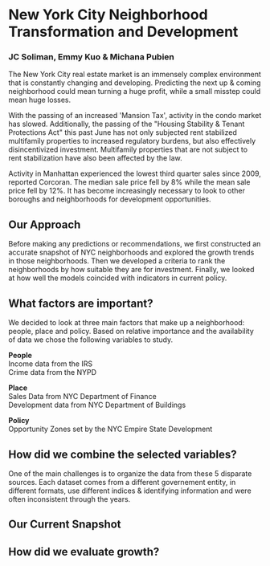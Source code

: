# New York City Neighborhood Transformation and Development
### JC Soliman, Emmy Kuo & Michana Pubien 

The New York City real estate market is an immensely complex environment that is constantly changing and developing. Predicting the next up & coming neighborhood could mean turning a huge profit, while a small misstep could mean huge losses. 

With the passing of an increased 'Mansion Tax', activity in the condo market has slowed. Additionally, the passing of the "Housing Stability & Tenant Protections Act" this past June has not only subjected rent stabilized multifamily properties to increased regulatory burdens, but also effectively disincentivized investment. Multifamily properties that are not subject to rent stabilization have also been affected by the law. 

Activity in Manhattan experienced the lowest third quarter sales since 2009, reported Corcoran. The median sale price fell by 8% while the mean sale price fell by 12%. It has become increasingly necessary to look to other boroughs and neighborhoods for development opportunities.



## **Our Approach**

Before making any predictions or recommendations, we first constructed an accurate snapshot of NYC neighborhoods and explored the growth trends in those neighborhoods. Then we developed a criteria to rank the neighborhoods by how suitable they are for investment. Finally, we looked at how well the models coincided with indicators in current policy.

## **What factors are important?**

We decided to look at three main factors that make up a neighborhood: people, place and policy. Based on relative importance and the availability of data we chose the following variables to study.

**People** \
Income data from the IRS \
Crime data from the NYPD 

**Place** \
Sales Data from NYC Department of Finance \
Development data from NYC Department of Buildings

**Policy** \
Opportunity Zones set by the NYC Empire State Development

## **How did we combine the selected variables?**

One of the main challenges is to organize the data from these 5 disparate sources. Each dataset comes from a different governement entity, in different formats, use different indices & identifying information and were often inconsistent through the years.





## **Our Current Snapshot**

## **How did we evaluate growth?**